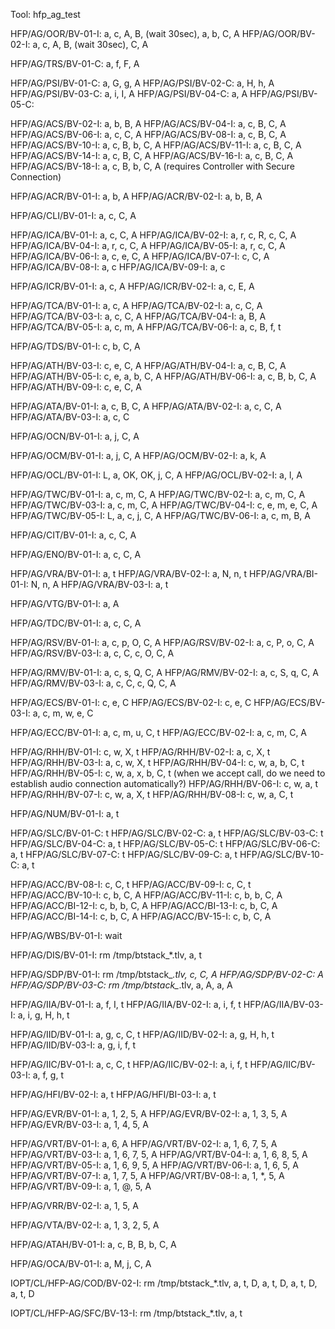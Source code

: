 Tool: hfp_ag_test

HFP/AG/OOR/BV-01-I: a, c, A, B, (wait 30sec), a, b, C, A
HFP/AG/OOR/BV-02-I: a, c, A, B, (wait 30sec), C, A

HFP/AG/TRS/BV-01-C: a, f, F, A

HFP/AG/PSI/BV-01-C: a, G, g, A
HFP/AG/PSI/BV-02-C: a, H, h, A
HFP/AG/PSI/BV-03-C: a, i, I, A
HFP/AG/PSI/BV-04-C: a, A
HFP/AG/PSI/BV-05-C:

HFP/AG/ACS/BV-02-I: a, b, B, A
HFP/AG/ACS/BV-04-I: a, c, B, C, A 
HFP/AG/ACS/BV-06-I: a, c, C, A
HFP/AG/ACS/BV-08-I: a, c, B, C, A
HFP/AG/ACS/BV-10-I: a, c, B, b, C, A
HFP/AG/ACS/BV-11-I: a, c, B, C, A
HFP/AG/ACS/BV-14-I: a, c, B, C, A
HFP/AG/ACS/BV-16-I: a, c, B, C, A
HFP/AG/ACS/BV-18-I: a, c, B, b, C, A (requires Controller with Secure Connection)

HFP/AG/ACR/BV-01-I: a, b, A
HFP/AG/ACR/BV-02-I: a, b, B, A

HFP/AG/CLI/BV-01-I: a, c, C, A

HFP/AG/ICA/BV-01-I: a, c, C, A
HFP/AG/ICA/BV-02-I: a, r, c, R, c, C, A
HFP/AG/ICA/BV-04-I: a, r, c, C, A
HFP/AG/ICA/BV-05-I: a, r, c, C, A 
HFP/AG/ICA/BV-06-I: a, c, e, C, A
HFP/AG/ICA/BV-07-I: c, C, A
HFP/AG/ICA/BV-08-I: a, c
HFP/AG/ICA/BV-09-I: a, c

HFP/AG/ICR/BV-01-I: a, c, A
HFP/AG/ICR/BV-02-I: a, c, E, A

HFP/AG/TCA/BV-01-I: a, c, A
HFP/AG/TCA/BV-02-I: a, c, C, A
HFP/AG/TCA/BV-03-I: a, c, C, A
HFP/AG/TCA/BV-04-I: a, B, A
HFP/AG/TCA/BV-05-I: a, c, m, A
HFP/AG/TCA/BV-06-I: a, c, B, f, t

HFP/AG/TDS/BV-01-I: c, b, C, A

HFP/AG/ATH/BV-03-I: c, e, C, A
HFP/AG/ATH/BV-04-I: a, c, B, C, A
HFP/AG/ATH/BV-05-I: c, e, a, b, C, A
HFP/AG/ATH/BV-06-I: a, c, B, b, C, A
HFP/AG/ATH/BV-09-I: c, e, C, A

HFP/AG/ATA/BV-01-I: a, c, B, C, A
HFP/AG/ATA/BV-02-I: a, c, C, A
HFP/AG/ATA/BV-03-I: a, c, C 

HFP/AG/OCN/BV-01-I: a, j, C, A

HFP/AG/OCM/BV-01-I: a, j, C, A 
HFP/AG/OCM/BV-02-I: a, k, A

HFP/AG/OCL/BV-01-I: L, a, OK, OK, j, C, A
HFP/AG/OCL/BV-02-I: a, l, A

HFP/AG/TWC/BV-01-I: a, c, m, C, A
HFP/AG/TWC/BV-02-I: a, c, m, C, A
HFP/AG/TWC/BV-03-I: a, c, m, C, A
HFP/AG/TWC/BV-04-I: c, e, m, e, C, A
HFP/AG/TWC/BV-05-I: L, a, c, j, C, A
HFP/AG/TWC/BV-06-I: a, c, m, B, A

HFP/AG/CIT/BV-01-I: a, c, C, A

HFP/AG/ENO/BV-01-I: a, c, C, A

HFP/AG/VRA/BV-01-I: a, t
HFP/AG/VRA/BV-02-I: a, N, n, t 
HFP/AG/VRA/BI-01-I: N, n, A
HFP/AG/VRA/BV-03-I: a, t 

HFP/AG/VTG/BV-01-I: a, A

HFP/AG/TDC/BV-01-I: a, c, C, A

HFP/AG/RSV/BV-01-I: a, c, p, O, C, A
HFP/AG/RSV/BV-02-I: a, c, P, o, C, A
HFP/AG/RSV/BV-03-I: a, c, C, c, O, C, A

HFP/AG/RMV/BV-01-I: a, c, s, Q, C, A
HFP/AG/RMV/BV-02-I: a, c, S, q, C, A
HFP/AG/RMV/BV-03-I: a, c, C, c, Q, C, A

HFP/AG/ECS/BV-01-I: c, e, C
HFP/AG/ECS/BV-02-I: c, e, C
HFP/AG/ECS/BV-03-I: a, c, m, w, e, C

HFP/AG/ECC/BV-01-I: a, c, m, u, C, t
HFP/AG/ECC/BV-02-I: a, c, m, C, A

HFP/AG/RHH/BV-01-I: c, w, X, t
HFP/AG/RHH/BV-02-I: a, c,  X, t
HFP/AG/RHH/BV-03-I: a, c, w, X, t
HFP/AG/RHH/BV-04-I: c, w, a, b, C, t 
HFP/AG/RHH/BV-05-I: c, w, a, x, b, C, t 
(when we accept call, do we need to establish audio connection automatically?)
HFP/AG/RHH/BV-06-I: c, w, a, t
HFP/AG/RHH/BV-07-I: c, w, a, X, t
HFP/AG/RHH/BV-08-I: c, w, a, C, t

HFP/AG/NUM/BV-01-I: a, t

HFP/AG/SLC/BV-01-C: t
HFP/AG/SLC/BV-02-C: a, t
HFP/AG/SLC/BV-03-C: t 
HFP/AG/SLC/BV-04-C: a, t 
HFP/AG/SLC/BV-05-C: t 
HFP/AG/SLC/BV-06-C: a, t 
HFP/AG/SLC/BV-07-C: t 
HFP/AG/SLC/BV-09-C: a, t 
HFP/AG/SLC/BV-10-C: a, t 

HFP/AG/ACC/BV-08-I: c, C, t
HFP/AG/ACC/BV-09-I: c, C, t 
HFP/AG/ACC/BV-10-I: c, b, C, A
HFP/AG/ACC/BV-11-I: c, b, b, C, A
HFP/AG/ACC/BI-12-I: c, b, b, C, A
HFP/AG/ACC/BI-13-I: c, b, C, A
HFP/AG/ACC/BI-14-I: c, b, C, A
HFP/AG/ACC/BV-15-I: c, b, C, A

HFP/AG/WBS/BV-01-I: wait

HFP/AG/DIS/BV-01-I: rm /tmp/btstack_*.tlv, a, t

HFP/AG/SDP/BV-01-I: rm /tmp/btstack_*.tlv, c, C, A
HFP/AG/SDP/BV-02-C: A
HFP/AG/SDP/BV-03-C: rm /tmp/btstack_*.tlv, a, A, a, A

HFP/AG/IIA/BV-01-I: a, f, I, t
HFP/AG/IIA/BV-02-I: a, i, f, t
HFP/AG/IIA/BV-03-I: a, i, g, H, h, t

HFP/AG/IID/BV-01-I: a, g, c, C, t
HFP/AG/IID/BV-02-I: a, g, H, h, t
HFP/AG/IID/BV-03-I: a, g, i, f, t

HFP/AG/IIC/BV-01-I: a, c, C, t
HFP/AG/IIC/BV-02-I: a, i, f, t
HFP/AG/IIC/BV-03-I: a, f, g, t

HFP/AG/HFI/BV-02-I: a, t
HFP/AG/HFI/BI-03-I: a, t

HFP/AG/EVR/BV-01-I: a, 1, 2, 5, A
HFP/AG/EVR/BV-02-I: a, 1, 3, 5, A
HFP/AG/EVR/BV-03-I: a, 1, 4, 5, A

HFP/AG/VRT/BV-01-I: a, 6, A
HFP/AG/VRT/BV-02-I: a, 1, 6, 7, 5, A
HFP/AG/VRT/BV-03-I: a, 1, 6, 7, 5, A
HFP/AG/VRT/BV-04-I: a, 1, 6, 8, 5, A
HFP/AG/VRT/BV-05-I: a, 1, 6, 9, 5, A
HFP/AG/VRT/BV-06-I: a, 1, 6, 5, A
HFP/AG/VRT/BV-07-I: a, 1, 7, 5, A
HFP/AG/VRT/BV-08-I: a, 1, *, 5, A
HFP/AG/VRT/BV-09-I: a, 1, @, 5, A

HFP/AG/VRR/BV-02-I: a, 1, 5, A

HFP/AG/VTA/BV-02-I: a, 1, 3, 2, 5, A

HFP/AG/ATAH/BV-01-I: a, c, B, B, b, C, A

HFP/AG/OCA/BV-01-I: a, M, j, C, A

IOPT/CL/HFP-AG/COD/BV-02-I: rm /tmp/btstack_*.tlv, a, t, D, a, t, D, a, t, D, a, t, D

IOPT/CL/HFP-AG/SFC/BV-13-I: rm /tmp/btstack_*.tlv, a, t
